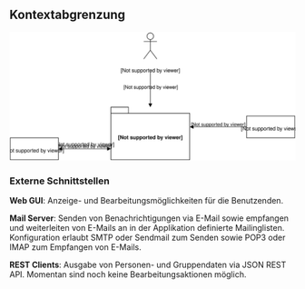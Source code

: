 ## Kontextabgrenzung

![Kontextabgrenzung](diagrams/kontextabgrenzung.svg)


### Externe Schnittstellen

**Web GUI**: Anzeige- und Bearbeitungsmöglichkeiten für die Benutzenden.

**Mail Server**: Senden von Benachrichtigungen via E-Mail sowie empfangen und weiterleiten von E-Mails an in der Applikation definierte Mailinglisten. Konfiguration erlaubt SMTP oder Sendmail zum Senden sowie POP3 oder IMAP zum Empfangen von E-Mails.

**REST Clients**: Ausgabe von Personen- und Gruppendaten via JSON REST API. Momentan sind noch keine Bearbeitungsaktionen möglich.
